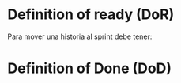 # Definition of ready (DoR)
Para mover una historia al sprint debe tener:


# Definition of Done (DoD)